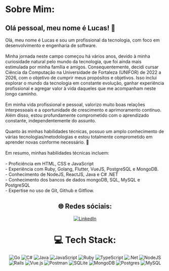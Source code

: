 # Sobre Mim:
<h2>Olá pessoal, meu nome é Lucas! 👋</h2>
Olá, meu nome é Lucas e sou um profissional da tecnologia, com foco em desenvolvimento e engenharia de software.<br><br>Minha jornada neste campo começou há vários anos, devido à minha curiosidade natural pelo mundo da tecnologia, que foi ainda mais estimulada por minha família e amigos. Consequentemente, decidi cursar Ciência da Computação na Universidade de Fortaleza (UNIFOR) de 2022 a 2026, com o objetivo de cumprir meus propósitos e objetivos. Isso inclui explorar o mundo da tecnologia em constante evolução, ganhar experiência profissional e agregar valor à vida daqueles que me acompanham neste longo caminho.<br><br>Em minha vida profissional e pessoal, valorizo muito boas relações interpessoais e a oportunidade de crescimento e aprimoramento contínuo. Além disso, estou profundamente comprometido com o aprendizado constante, independentemente do assunto.<br><br>Quanto às minhas habilidades técnicas, possuo um amplo conhecimento de várias tecnologias/metodologias e estou totalmente comprometido em aprender novas conforme necessário. 🚀<br><br>Em resumo, minhas habilidades técnicas incluem:<br><br>- Proficiência em HTML, CSS e JavaScript<br>- Experiência com Ruby, Golang, Flutter, VueJS, PostgreSQL e MongoDB.<br>- Conhecimento de NodeJS, ReactJS, Java e C# .NET<br>- Conhecimento dos bancos de dados mongoDB, SQL, MySQL e PostgreSQL<br>- Expertise no uso de Git, Github e Gitflow.<br>

<div align="center">


## 🌐 Redes sóciais:
<a href="https://www.linkedin.com/in/lucascafe/" target="_blank">
    <img src="https://img.shields.io/badge/LinkedIn-%230077B5.svg?logo=linkedin&logoColor=white" alt="LinkedIn">
</a>


# 💻 Tech Stack:
  
![Go](https://img.shields.io/badge/go-%2300ADD8.svg?style=for-the-badge&logo=go&logoColor=white) ![C#](https://img.shields.io/badge/c%23-%23239120.svg?style=for-the-badge&logo=c-sharp&logoColor=white) ![Java](https://img.shields.io/badge/java-%23ED8B00.svg?style=for-the-badge&logo=java&logoColor=white) ![JavaScript](https://img.shields.io/badge/javascript-%23323330.svg?style=for-the-badge&logo=javascript&logoColor=%23F7DF1E) ![Ruby](https://img.shields.io/badge/ruby-%23CC342D.svg?style=for-the-badge&logo=ruby&logoColor=white) ![TypeScript](https://img.shields.io/badge/typescript-%23007ACC.svg?style=for-the-badge&logo=typescript&logoColor=white) ![.Net](https://img.shields.io/badge/.NET-5C2D91?style=for-the-badge&logo=.net&logoColor=white) ![NodeJS](https://img.shields.io/badge/node.js-6DA55F?style=for-the-badge&logo=node.js&logoColor=white) ![Rails](https://img.shields.io/badge/rails-%23CC0000.svg?style=for-the-badge&logo=ruby-on-rails&logoColor=white) ![Vue.js](https://img.shields.io/badge/vuejs-%2335495e.svg?style=for-the-badge&logo=vuedotjs&logoColor=%234FC08D) ![Postman](https://img.shields.io/badge/Postman-FF6C37?style=for-the-badge&logo=postman&logoColor=white) ![SQLite](https://img.shields.io/badge/sqlite-%2307405e.svg?style=for-the-badge&logo=sqlite&logoColor=white) ![MongoDB](https://img.shields.io/badge/MongoDB-%234ea94b.svg?style=for-the-badge&logo=mongodb&logoColor=white) ![Postgres](https://img.shields.io/badge/postgres-%23316192.svg?style=for-the-badge&logo=postgresql&logoColor=white) ![MySQL](https://img.shields.io/badge/mysql-%2300f.svg?style=for-the-badge&logo=mysql&logoColor=white)
  




  </div>
